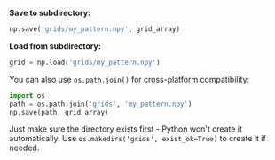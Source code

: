 **Save to subdirectory:**
```python
np.save('grids/my_pattern.npy', grid_array)
```

**Load from subdirectory:**
```python
grid = np.load('grids/my_pattern.npy')
```

You can also use `os.path.join()` for cross-platform compatibility:
```python
import os
path = os.path.join('grids', 'my_pattern.npy')
np.save(path, grid_array)
```

Just make sure the directory exists first - Python won't create it automatically. Use `os.makedirs('grids', exist_ok=True)` to create it if needed.
